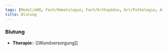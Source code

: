 ```yaml
---
tags: [Modul/m08, Fach/Hämatologie, Fach/Orthopädie, Art/Pathologie, Art/Pathologie, Fach/Notfallmedizin]
title: Blutung
---
```

### Blutung
- **Therapie**:: [[Wundversorgung]]